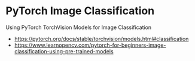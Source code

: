 # PyTorch Image Classification

Using PyTorch TorchVision Models for Image Classification

* https://pytorch.org/docs/stable/torchvision/models.html#classification
* https://www.learnopencv.com/pytorch-for-beginners-image-classification-using-pre-trained-models
